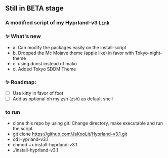 ## Still in BETA stage

### A modified script of my Hyprland-v3 [`Link`](https://github.com/JaKooLit/Hyprland-v3)

### ✨ What's new

- a. Can modify the packages easily on the install-script
- b. Dropped the Mc Mojave theme (apple like) in favor with Tokyo-night-theme
- c. using dunst instead of mako
- d. Added Tokyo SDDM Theme 


### ✨ Roadmap:
- [ ] Use kitty in favor of foot
- [ ] Add as optional oh my zsh (zsh) as default shell

### to run
- clone this repo by using git. Change directory, make executable and run the script
- git clone https://github.com/JaKooLit/Hyprland-v3.1.git 
- cd Hyprland-v3.1 
- chmod +x install-hyprland-v3.1 
- ./install-hyprland-v3.1
